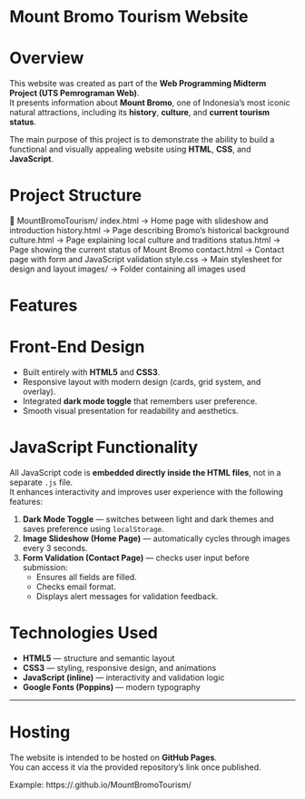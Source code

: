 # Mount Bromo Tourism Website

# Overview
This website was created as part of the **Web Programming Midterm Project (UTS Pemrograman Web)**.  
It presents information about **Mount Bromo**, one of Indonesia’s most iconic natural attractions, including its **history**, **culture**, and **current tourism status**.

The main purpose of this project is to demonstrate the ability to build a functional and visually appealing website using **HTML**, **CSS**, and **JavaScript**.

# Project Structure
📂 MountBromoTourism/
index.html → Home page with slideshow and introduction
history.html → Page describing Bromo’s historical background
culture.html → Page explaining local culture and traditions
status.html → Page showing the current status of Mount Bromo
contact.html → Contact page with form and JavaScript validation
style.css → Main stylesheet for design and layout
images/ → Folder containing all images used

# Features

# Front-End Design
- Built entirely with **HTML5** and **CSS3**.
- Responsive layout with modern design (cards, grid system, and overlay).
- Integrated **dark mode toggle** that remembers user preference.
- Smooth visual presentation for readability and aesthetics.

# JavaScript Functionality
All JavaScript code is **embedded directly inside the HTML files**, not in a separate `.js` file.  
It enhances interactivity and improves user experience with the following features:
1. **Dark Mode Toggle** — switches between light and dark themes and saves preference using `localStorage`.
2. **Image Slideshow (Home Page)** — automatically cycles through images every 3 seconds.
3. **Form Validation (Contact Page)** — checks user input before submission:
   - Ensures all fields are filled.
   - Checks email format.
   - Displays alert messages for validation feedback.

# Technologies Used
- **HTML5** — structure and semantic layout  
- **CSS3** — styling, responsive design, and animations  
- **JavaScript (inline)** — interactivity and validation logic  
- **Google Fonts (Poppins)** — modern typography  

---

# Hosting
The website is intended to be hosted on **GitHub Pages**.  
You can access it via the provided repository’s link once published.

Example:  https://<username>.github.io/MountBromoTourism/
